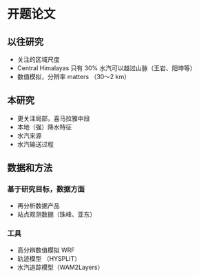 # 开题论文
## 以往研究
- 关注的区域尺度
- Central Himalayas 只有 30% 水汽可以越过山脉（王岩、阳坤等）
- 数值模拟，分辨率 matters  （30～2 km）
## 本研究
- 更关注局部，喜马拉雅中段
- 本地（强）降水特征
- 水汽来源
- 水汽输送过程
## 数据和方法
### 基于研究目标，数据方面
- 再分析数据产品
- 站点观测数据（珠峰、亚东）
### 工具
- 高分辨数值模拟 WRF
- 轨迹模型 （HYSPLIT）
- 水汽追踪模型（WAM2Layers）
<!--stackedit_data:
eyJoaXN0b3J5IjpbMjEyMDEwMTkzNSwxNDc4NzUyNzksMjA0MD
I5NzYyMl19
-->